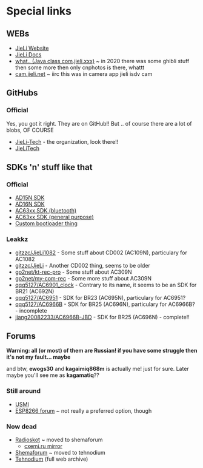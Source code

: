 # Special links

## WEBs

- [JieLi Website](https://www.zh-jieli.com)
- [JieLi Docs](https://doc.zh-jieli.com)
- [what.. (Java class com.jieli.xxx)](http://jieli.com/) ~ in 2020 there was some ghibli stuff then some more then only cnphotos is there, whattt
- [cam.jieli.net](http://cam.jieli.net/) ~ iirc this was in camera app jieli isdv cam

## GitHubs

### Official

Yes, you got it right. They are on GitHub!! But .. of course there are a lot of blobs, OF COURSE

- [JieLi-Tech](https://github.com/Jieli-Tech) - the organization, look there!!
- [JieLiTech](https://github.com/JieliTech)

## SDKs 'n' stuff like that

### Official
  
- [AD15N SDK](https://github.com/Jieli-Tech/fw-AD15N)
- [AD16N SDK](https://github.com/Jieli-Tech/fw-AD16N)
- [AC63xx SDK (bluetooth)](https://github.com/Jieli-Tech/fw-AC63_BT_SDK)
- [AC63xx SDK (general purpose)](https://github.com/Jieli-Tech/fw-AC63_GP_MCU)
- [Custom bootloader thing](https://github.com/Jieli-Tech/fw-Bootloader)

### Leakkz

- [gitzzc/JieLi1082](https://github.com/gitzzc/JieLi1082) - Some stuff about CD002 (AC109N), particulary for AC1082
- [gitzzc/JieLi](https://github.com/gitzzc/JieLi) - Another CD002 thing, seems to be older
- [go2net/kt-rec-pro](https://github.com/go2net/kt-rec-pro) - Some stuff about AC309N
- [go2net/my-com-rec](https://github.com/go2net/my-com-rec) - Some more stuff about AC309N
- [qqq5127/AC6901_clock](https://github.com/qqq5127/AC6901_clock) - Contrary to its name, it seems to be an SDK for BR21 (AC692N)
- [qqq5127/AC6951](https://github.com/qqq5127/AC6951) - SDK for BR23 (AC695N), particulary for AC6951?
- [qqq5127/AC6966B](https://github.com/qqq5127/AC6966B) - SDK for BR25 (AC696N), particulary for AC6966B? - incomplete
- [jiang20082233/AC6966B-JBD](https://github.com/jiang20082233/AC6966B-JBD) - SDK for BR25 (AC696N) - complete!!

## Forums

**Warning: all (or most) of them are Russian! if you have some struggle then it's not my fault... maybe**

and btw, **ewogs30** and **kagaimiq868m** is actually me! just for sure.
Later maybe you'll see me as **kagamatiq**??

### Still around

- [USMI](https://usmi.mybb.ru/viewtopic.php?id=4)
- [ESP8266 forum](https://esp8266.ru/forum/threads/jl-soc.5500) ~ not really a preferred option, though

### Now dead

- [Radioskot](http://web.archive.org/web/20190401022412/https://radioskot.ru/forum/11-14227-1) ~ moved to shemaforum
  - [cxemi.ru mirror](https://cxemi.ru/forum/11-14227-1)
- [Shemaforum](https://web.archive.org/web/20210511195409/https://shemaforum.ru/topic/jl-soc-ac109n-ac209n-ac309n-ac410n-ac460n-ac690n/) ~ moved to tehnodium
- [Tehnodium](http://web.archive.org/web/20220517054814/https://tehnodium.ru/thread-5.html) (full web archive)
